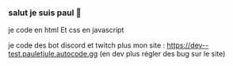 ### salut je suis paul 👋

je code en html Et css en javascript

je code des bot discord et twitch plus mon site : https://dev--test.pauletjule.autocode.gg (en dev plus régler des bug sur le site)

